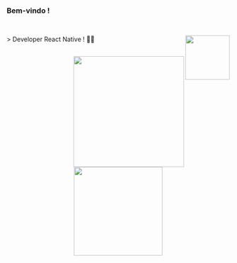 ### Bem-vindo !

##

<div> 
    <br>
    > Developer React Native ! 👨‍💻 <img align="right" heigth="100px" width="100px" src="https://cdn.jsdelivr.net/gh/devicons/devicon/icons/react/react-original.svg" />
</div>

##

##

<div align="center">
    
  <img align="right" width="250px" height="250px" src="https://media.giphy.com/media/bGgsc5mWoryfgKBx1u/giphy.gif">

  <a href="https://www.linkedin.com/in/ericmli/"><img heigth="200px" width="200px" src="https://cdn.jsdelivr.net/gh/devicons/devicon/icons/linkedin/linkedin-original-wordmark.svg" /></a>
    
</div>

